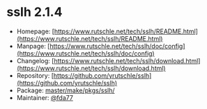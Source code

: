 # sslh 2.1.4
 - Homepage: [https://www.rutschle.net/tech/sslh/README.html](https://www.rutschle.net/tech/sslh/README.html)
 - Manpage: [https://www.rutschle.net/tech/sslh/doc/config](https://www.rutschle.net/tech/sslh/doc/config)
 - Changelog: [https://www.rutschle.net/tech/sslh/download.html](https://www.rutschle.net/tech/sslh/download.html)
 - Repository: [https://github.com/yrutschle/sslh](https://github.com/yrutschle/sslh)
 - Package: [master/make/pkgs/sslh/](https://github.com/Freetz-NG/freetz-ng/tree/master/make/pkgs/sslh/)
 - Maintainer: [@fda77](https://github.com/fda77)

